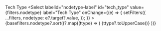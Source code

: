  <InputLabel id="nodetype-label">Tech Type</InputLabel>
                      <Select
                        labelid="nodetype-label"
                        id="tech_type"
                        value={filters.nodetype}
                        label="Tech Type"
                        onChange={(e) => {
                          setFilters({
                            ...filters,
                            nodetype: e?.target?.value,
                          });
                        }}
                      >
                        {basefilters.nodetype?.sort()?.map((ttype) => (
                          <MenuItem key={ttype} value={ttype}>
                            {ttype?.toUpperCase()}
                          </MenuItem>
                        ))}
                      </Select>
